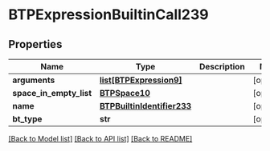# BTPExpressionBuiltinCall239

## Properties
Name | Type | Description | Notes
------------ | ------------- | ------------- | -------------
**arguments** | [**list[BTPExpression9]**](BTPExpression9.md) |  | [optional] 
**space_in_empty_list** | [**BTPSpace10**](BTPSpace10.md) |  | [optional] 
**name** | [**BTPBuiltinIdentifier233**](BTPBuiltinIdentifier233.md) |  | [optional] 
**bt_type** | **str** |  | [optional] 

[[Back to Model list]](../README.md#documentation-for-models) [[Back to API list]](../README.md#documentation-for-api-endpoints) [[Back to README]](../README.md)


